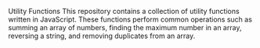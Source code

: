 Utility Functions
This repository contains a collection of utility functions written in JavaScript. These functions perform common operations such as summing an array of numbers, finding the maximum number in an array, reversing a string, and removing duplicates from an array.
